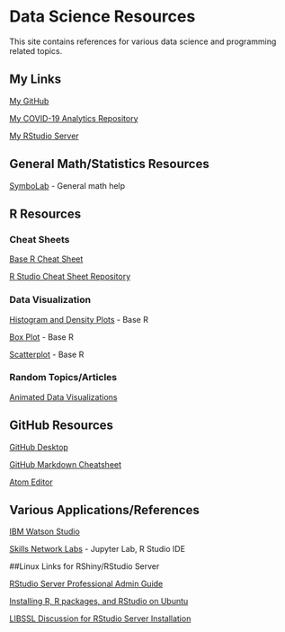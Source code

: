 # Data Science Resources
This site contains references for various data science and programming related topics.


## My Links
[My GitHub](https://github.com/jasondouglasgibbs)

[My COVID-19 Analytics Repository](https://github.com/jasondouglasgibbs/COVID-19_Analytics)

[My RStudio Server](http://69.143.207.151:8787/auth-sign-in)

## General Math/Statistics Resources
[SymboLab](https://www.symbolab.com/) - General math help


## R Resources
### Cheat Sheets
[Base R Cheat Sheet](https://rstudio.com/wp-content/uploads/2016/10/r-cheat-sheet-3.pdf)

[R Studio Cheat Sheet Repository](https://rstudio.com/resources/cheatsheets/)

### Data Visualization
[Histogram and Density Plots](http://www.cookbook-r.com/Graphs/Histogram_and_density_plot/) - Base R

[Box Plot](http://www.cookbook-r.com/Graphs/Box_plot/) - Base R

[Scatterplot](http://www.cookbook-r.com/Graphs/Scatterplot/) - Base R


### Random Topics/Articles
[Animated Data Visualizations](https://towardsdatascience.com/animating-your-data-visualizations-like-a-boss-using-r-f94ae20843e3)

## GitHub Resources
[GitHub Desktop](https://desktop.github.com/)

[GitHub Markdown Cheatsheet](https://guides.github.com/features/mastering-markdown/)

[Atom Editor](https://atom.io/)

## Various Applications/References
[IBM Watson Studio](https://cloud.ibm.com/catalog/services/watson-studio)

[Skills Network Labs](https://labs.cognitiveclass.ai/) - Jupyter Lab, R Studio IDE

##Linux Links for RShiny/RStudio Server

[RStudio Server Professional Admin Guide](https://docs.rstudio.com/ide/server-pro/)

[Installing R, R packages, and RStudio on Ubuntu](https://blog.zenggyu.com/en/post/2018-01-29/installing-r-r-packages-e-g-tidyverse-and-rstudio-on-ubuntu-linux/)

[LIBSSL Discussion for RStudio Server Installation](https://community.rstudio.com/t/rstudio-server-ubuntu-20-04/64188/8)

